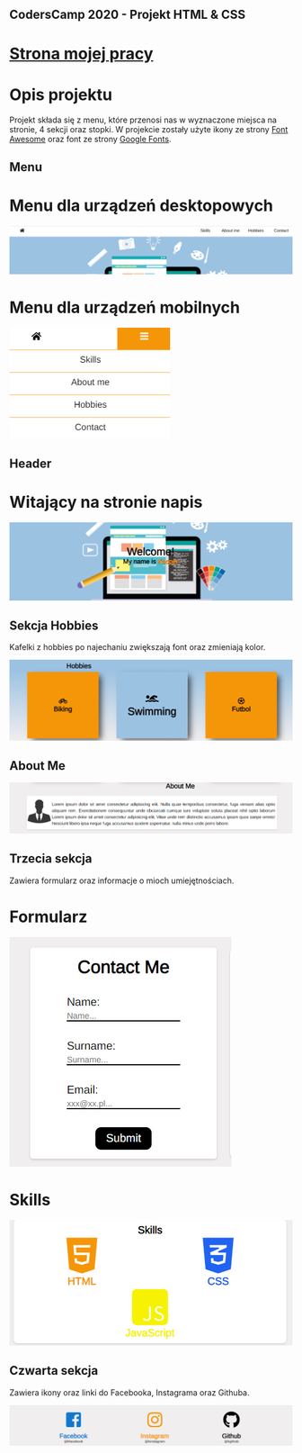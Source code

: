 ## CodersCamp 2020 - Projekt HTML & CSS

# [Strona mojej pracy](https://kacperzolkiewski.github.io/CodersCamp2020.Project.HTML-CSS.BusinessCard/)

# Opis projektu

Projekt składa się z menu, które przenosi nas w wyznaczone miejsca na stronie, 4 sekcji oraz stopki. W projekcie zostały użyte ikony ze strony [Font Awesome](https://fontawesome.com/) oraz font ze strony [Google Fonts](https://fonts.google.com/).


## Menu

# Menu dla urządzeń desktopowych 

![Menu w  wersji desktopowej](images/1.png)

# Menu dla urządzeń mobilnych

![Menu w  wersji mobilnej](images/7.png)

## Header

# Witający na stronie napis

![Welcome](images/10.png)

## Sekcja Hobbies
Kafelki z hobbies po najechaniu zwiększają font oraz zmieniają kolor.

![Hobbies](images/3.png)

## About Me

![About Me](images/4.png)

## Trzecia sekcja
Zawiera formularz oraz informacje o mioch umiejętnościach.

# Formularz

![Formularz](images/9.png)

# Skills

![Skills](images/5.png)

## Czwarta sekcja
Zawiera ikony oraz linki do Facebooka, Instagrama oraz Githuba.

![Icons](images/8.png)
